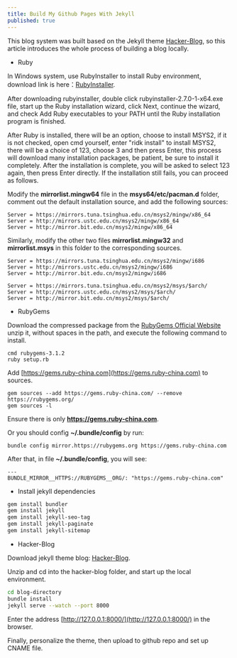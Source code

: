 ```yaml
---
title: Build My Github Pages With Jekyll
published: true
---
```


This blog system was built based on the Jekyll theme [Hacker-Blog](http://jekyllthemes.org/themes/hacker-blog/), so this article introduces the whole process of building a blog locally.

*  [](#Ruby)Ruby

In Windows system, use RubyInstaller to install Ruby environment, download link is here：[RubyInstaller](http://rubyinstaller.org/downloads/).

After downloading rubyinstaller, double click rubyinstaller-2.7.0-1-x64.exe file, start up the Ruby installation wizard, click Next, continue the wizard, and check Add Ruby executables to your PATH until the Ruby installation program is finished.

<!-- more -->

After Ruby is installed, there will be an option, choose to install MSYS2, if it is not checked, open cmd yourself, enter "ridk install" to install MSYS2, there will be a choice of 123, choose 3 and then press Enter, this process will download many installation packages, be patient, be sure to install it completely. After the installation is complete, you will be asked to select 123 again, then press Enter directly. If the installation still fails, you can proceed as follows.

Modify the **mirrorlist.mingw64** file in the **msys64/etc/pacman.d** folder, comment out the default installation source, and add the following sources:

```
Server = https://mirrors.tuna.tsinghua.edu.cn/msys2/mingw/x86_64
Server = http://mirrors.ustc.edu.cn/msys2/mingw/x86_64
Server = http://mirror.bit.edu.cn/msys2/mingw/x86_64
```

Similarly, modify the other two files **mirrorlist.mingw32** and **mirrorlist.msys** in this folder to the corresponding sources.

```
Server = https://mirrors.tuna.tsinghua.edu.cn/msys2/mingw/i686
Server = http://mirrors.ustc.edu.cn/msys2/mingw/i686
Server = http://mirror.bit.edu.cn/msys2/mingw/i686
```

```
Server = https://mirrors.tuna.tsinghua.edu.cn/msys2/msys/$arch/
Server = http://mirrors.ustc.edu.cn/msys2/msys/$arch/
Server = http://mirror.bit.edu.cn/msys2/msys/$arch/
```

*  [](#RubyGems)RubyGems

Download the compressed package from the [RubyGems Official Website](https://rubygems.org/pages/download) unzip it, without spaces in the path, and execute the following command to install.

```
cmd rubygems-3.1.2
ruby setup.rb
```

Add [https://gems.ruby-china.com](https://gems.ruby-china.com) to sources.

```
gem sources --add https://gems.ruby-china.com/ --remove https://rubygems.org/
gem sources -l
```

Ensure there is only **https://gems.ruby-china.com**.

Or you should config **~/.bundle/config** by run:

```
bundle config mirror.https://rubygems.org https://gems.ruby-china.com
```

After that, in file **~/.bundle/config**, you will see:

```
---
BUNDLE_MIRROR__HTTPS://RUBYGEMS__ORG/: "https://gems.ruby-china.com"
```

*  [](#install-jekyll-dependencies)Install jekyll dependencies

```bash
gem install bundler
gem install jekyll
gem install jekyll-seo-tag
gem install jekyll-paginate
gem install jekyll-sitemap
```

*  [](#hacker-hlog)Hacker-Blog

Download jekyll theme blog: [Hacker-Blog](http://jekyllthemes.org/themes/hacker-blog/).

Unzip and cd into the hacker-blog folder, and start up the local environment.

```bash
cd blog-directory
bundle install
jekyll serve --watch --port 8000
```

Enter the address [http://127.0.0.1:8000/](http://127.0.0.1:8000/)  in the browser.

Finally, personalize the theme, then upload to github repo and set up CNAME file.
